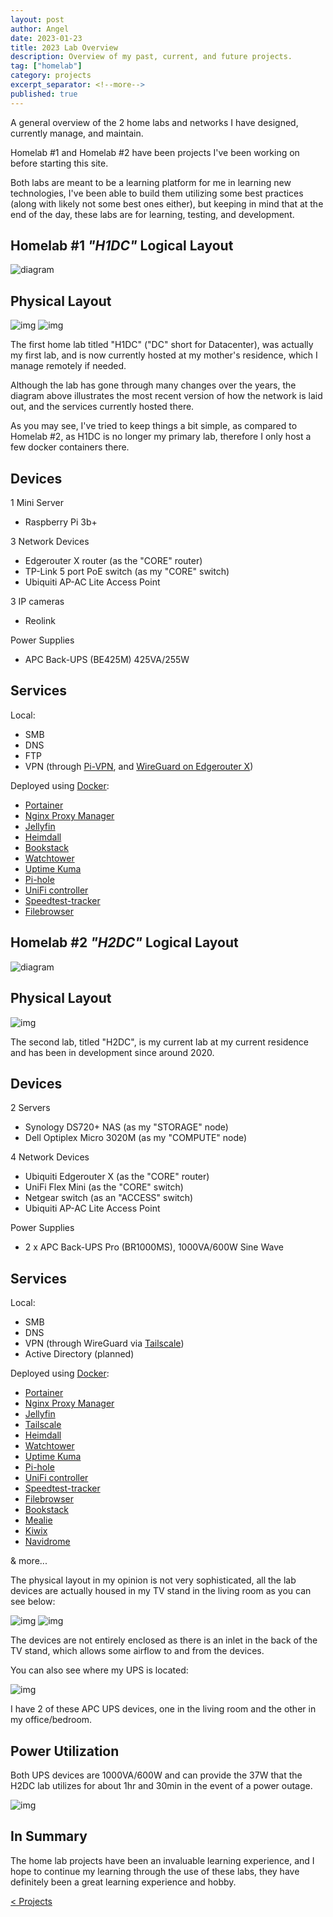 ```yaml
---
layout: post
author: Angel
date: 2023-01-23
title: 2023 Lab Overview
description: Overview of my past, current, and future projects.
tag: ["homelab"] 
category: projects
excerpt_separator: <!--more-->
published: true
---
```


A general overview of the 2 home labs and networks I have designed, currently manage, and maintain.

<!--more-->  

Homelab #1 and Homelab #2 have been projects I've been working on before starting this site. 

Both labs are meant to be a learning platform for me in learning new technologies, I've been able to build them utilizing some best practices (along with likely not some best ones either), but keeping in mind that at the end of the day, these labs are for learning, testing, and development.

## Homelab #1 ___"H1DC"___ Logical Layout
![diagram](https://d287cykochbccj.cloudfront.net/diagrams/h1dc-lab-diagram-2023-v2.svg)

## Physical Layout
![img](https://d287cykochbccj.cloudfront.net/pictures/h1dc/IMG_20210219_141819.jpg)
![img](https://d287cykochbccj.cloudfront.net/pictures/h1dc/IMG_20201221_183413.jpg)

The first home lab titled "H1DC" ("DC" short for Datacenter), was actually my first lab, and is now currently hosted at my mother's residence, which I manage remotely if needed.

Although the lab has gone through many changes over the years, the diagram above illustrates the most recent version of how the network is laid out, and the services currently hosted there.

As you may see, I've tried to keep things a bit simple, as compared to Homelab #2, as H1DC is no longer my primary lab, therefore I only host a few docker containers there.

## Devices
1 Mini Server
- Raspberry Pi 3b+

3 Network Devices
- Edgerouter X router (as the "CORE" router)
- TP-Link 5 port PoE switch (as my "CORE" switch)
- Ubiquiti AP-AC Lite Access Point

3 IP cameras
- Reolink

Power Supplies
- APC Back-UPS (BE425M) 425VA/255W

## Services
Local:
- SMB
- DNS
- FTP
- VPN (through [Pi-VPN](https://pivpn.io/), and [WireGuard on Edgerouter X](https://www.wireguard.com/install/#edgeos-module-tools))

Deployed using [Docker](https://www.docker.com/):
- [Portainer](https://www.portainer.io/)
- [Nginx Proxy Manager](https://nginxproxymanager.com/)
- [Jellyfin](https://jellyfin.org/)
- [Heimdall](https://heimdall.site/)
- [Bookstack](https://www.bookstackapp.com/)
- [Watchtower](https://containrrr.dev/watchtower/)
- [Uptime Kuma](https://github.com/louislam/uptime-kuma)
- [Pi-hole](https://pi-hole.net/)
- [UniFi controller](https://hub.docker.com/r/jacobalberty/unifi)
- [Speedtest-tracker](https://github.com/henrywhitaker3/Speedtest-Tracker)
- [Filebrowser](https://filebrowser.org/)

## Homelab #2 ___"H2DC"___ Logical Layout
![diagram](https://d287cykochbccj.cloudfront.net/diagrams/h2dc-lab-diagram-2023-v2.svg)

## Physical Layout
![img](https://d287cykochbccj.cloudfront.net/pictures/h2dc/IMG_20221107_164928.jpg)

The second lab, titled "H2DC", is my current lab at my current residence and has been in development since around 2020.

## Devices
2 Servers
- Synology DS720+ NAS (as my "STORAGE" node)
- Dell Optiplex Micro 3020M (as my "COMPUTE" node)

4 Network Devices
- Ubiquiti Edgerouter X (as the "CORE" router)
- UniFi Flex Mini (as the "CORE" switch)
- Netgear switch (as an "ACCESS" switch)
- Ubiquiti AP-AC Lite Access Point

Power Supplies
- 2 x APC Back-UPS Pro (BR1000MS), 1000VA/600W Sine Wave

## Services
Local:
- SMB
- DNS
- VPN (through WireGuard via [Tailscale](https://tailscale.com/))
- Active Directory (planned)

Deployed using [Docker](https://www.docker.com/):
- [Portainer](https://www.portainer.io/)
- [Nginx Proxy Manager](https://nginxproxymanager.com/)
- [Jellyfin](https://jellyfin.org/)
- [Tailscale](https://hub.docker.com/r/tailscale/tailscale)
- [Heimdall](https://heimdall.site/)
- [Watchtower](https://containrrr.dev/watchtower/)
- [Uptime Kuma](https://github.com/louislam/uptime-kuma)
- [Pi-hole](https://pi-hole.net/)
- [UniFi controller](https://hub.docker.com/r/jacobalberty/unifi)
- [Speedtest-tracker](https://github.com/henrywhitaker3/Speedtest-Tracker)
- [Filebrowser](https://filebrowser.org/)
- [Bookstack](https://www.bookstackapp.com/)
- [Mealie](https://hay-kot.github.io/mealie/)
- [Kiwix](https://www.kiwix.org/en/)
- [Navidrome](https://www.navidrome.org/)

& more...

The physical layout in my opinion is not very sophisticated, all the lab devices are actually housed in my TV stand in the living room as you can see below:

![img](https://d287cykochbccj.cloudfront.net/pictures/h2dc/IMG_20221105_143007.jpg)
![img](https://d287cykochbccj.cloudfront.net/pictures/h2dc/IMG_20221105_143110.jpg)

The devices are not entirely enclosed as there is an inlet in the back of the TV stand, which allows some airflow to and from the devices.

You can also see where my UPS is located:

![img](https://d287cykochbccj.cloudfront.net/pictures/h2dc/IMG_20221105_143035.jpg)

I have 2 of these APC UPS devices, one in the living room and the other in my office/bedroom. 

## Power Utilization

Both UPS devices are 1000VA/600W and can provide the 37W that the H2DC lab utilizes for about 1hr and 30min in the event of a power outage.

![img](https://d287cykochbccj.cloudfront.net/pictures/h2dc/IMG_20221105_143048.jpg)

## In Summary
The home lab projects have been an invaluable learning experience, and I hope to continue my learning through the use of these labs, they have definitely been a great learning experience and hobby.


[ < Projects ](/projects)
